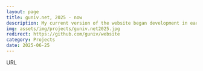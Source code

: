 ```yaml
---
layout: page
title: guniv.net, 2025 - now
description: My current version of the website began development in early 2025. My goal was to have more control over the site, because I like tinkering... and to avoid a yearly ~$250 bill from Squarespace.
img: assets/img/projects/guniv.net2025.jpg
redirect: https://github.com/guniv/website
category: Projects
date: 2025-06-25
---
```


URL
